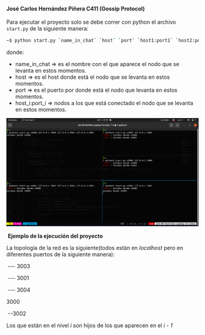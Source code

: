 #### José Carlos Hernández Piñera C411  (Gossip Protocol)



Para ejecutar el proyecto solo se debe correr con python el archivo `start.py` de la siguiente manera:

```bash
~$ python start.py `name_in_chat` `host` `port` `host1:port1` `host2:port2` `hostn:portn` 
```

donde:

- name_in_chat => es el nombre con el que aparece el nodo que se levanta en estos momentos.
- host => es el host donde está el nodo que se levanta en estos momentos.
- port => es el puerto por donde está el nodo que levanta en estos momentos.
- host_i:port_i => nodos a los que está conectado el nodo que se levanta en estos momentos.



![Ejemplo de la ejecución del proyecto](./assets/gossip.png)

​													**Ejemplo de la ejecución del proyecto**

La topología de la red es la siguiente(todos están en _localhost_ pero en diferentes puertos de la siguiente manera):



​				             				--- 3003

​				--- 3001				

​											--- 3004

3000			

​				--3002



Los que están en el nivel _i_ son hijos de los que aparecen en el _i - 1_  